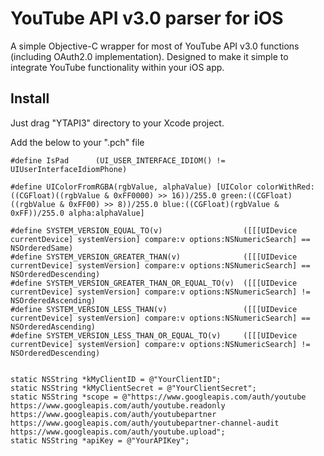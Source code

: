 YouTube API v3.0 parser for iOS
===============================

A simple Objective-C wrapper for most of YouTube API v3.0 functions (including OAuth2.0 implementation).
Designed to make it simple to integrate YouTube functionality within your iOS app.

## Install
Just drag "YTAPI3" directory to your Xcode project.

Add the below to your ".pch" file

```
#define IsPad      (UI_USER_INTERFACE_IDIOM() != UIUserInterfaceIdiomPhone)

#define UIColorFromRGBA(rgbValue, alphaValue) [UIColor colorWithRed:((CGFloat)((rgbValue & 0xFF0000) >> 16))/255.0 green:((CGFloat)((rgbValue & 0xFF00) >> 8))/255.0 blue:((CGFloat)(rgbValue & 0xFF))/255.0 alpha:alphaValue]

#define SYSTEM_VERSION_EQUAL_TO(v)                  ([[[UIDevice currentDevice] systemVersion] compare:v options:NSNumericSearch] == NSOrderedSame)
#define SYSTEM_VERSION_GREATER_THAN(v)              ([[[UIDevice currentDevice] systemVersion] compare:v options:NSNumericSearch] == NSOrderedDescending)
#define SYSTEM_VERSION_GREATER_THAN_OR_EQUAL_TO(v)  ([[[UIDevice currentDevice] systemVersion] compare:v options:NSNumericSearch] != NSOrderedAscending)
#define SYSTEM_VERSION_LESS_THAN(v)                 ([[[UIDevice currentDevice] systemVersion] compare:v options:NSNumericSearch] == NSOrderedAscending)
#define SYSTEM_VERSION_LESS_THAN_OR_EQUAL_TO(v)     ([[[UIDevice currentDevice] systemVersion] compare:v options:NSNumericSearch] != NSOrderedDescending)


static NSString *kMyClientID = @"YourClientID";
static NSString *kMyClientSecret = @"YourClientSecret";
static NSString *scope = @"https://www.googleapis.com/auth/youtube https://www.googleapis.com/auth/youtube.readonly https://www.googleapis.com/auth/youtubepartner https://www.googleapis.com/auth/youtubepartner-channel-audit https://www.googleapis.com/auth/youtube.upload";
static NSString *apiKey = @"YourAPIKey";

```

